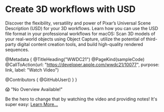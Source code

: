 # Create 3D workflows with USD

Discover the flexibility, versatility and power of Pixar’s Universal Scene Description (USD) for your 3D workflows. Learn how you can use the USD file format in your professional workflows for macOS: Scan 3D models of your real-world objects using Object Capture, utilize the potential of third-party digital content creation tools, and build high-quality rendered sequences.

@Metadata {
   @TitleHeading("WWDC21")
   @PageKind(sampleCode)
   @CallToAction(url: "https://developer.apple.com/wwdc21/10077", purpose: link, label: "Watch Video")

   @Contributors {
      @GitHubUser(<replace this with your GitHub handle>)
   }
}

😱 "No Overview Available!"

Be the hero to change that by watching the video and providing notes! It's super easy:
 [Learn More…](https://wwdcnotes.github.io/WWDCNotes/documentation/wwdcnotes/contributing)
